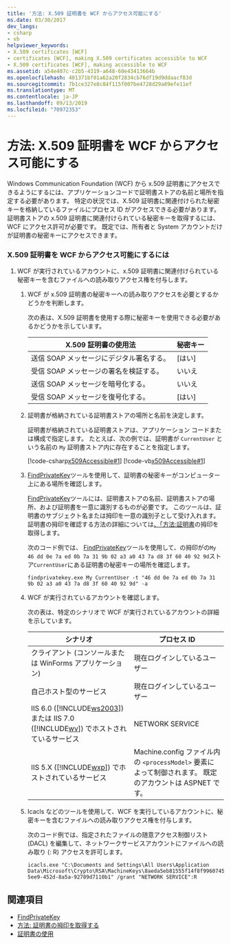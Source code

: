 ```yaml
---
title: '方法: X.509 証明書を WCF からアクセス可能にする'
ms.date: 03/30/2017
dev_langs:
- csharp
- vb
helpviewer_keywords:
- X.509 certificates [WCF]
- certificates [WCF], making X.509 certificates accessible to WCF
- X.509 certificates [WCF], making accessible to WCF
ms.assetid: a54e407c-c2b5-4319-a648-60e43413664b
ms.openlocfilehash: 401371bf01a62a20f2834cb76df19d9ddaacf83d
ms.sourcegitcommit: 7b1ce327e8c84f115f007be4728d29a89efe11ef
ms.translationtype: MT
ms.contentlocale: ja-JP
ms.lasthandoff: 09/13/2019
ms.locfileid: "70972353"
---
```

# <a name="how-to-make-x509-certificates-accessible-to-wcf"></a>方法: X.509 証明書を WCF からアクセス可能にする
Windows Communication Foundation (WCF) から x.509 証明書にアクセスできるようにするには、アプリケーションコードで証明書ストアの名前と場所を指定する必要があります。 特定の状況では、X.509 証明書に関連付けられた秘密キーを格納しているファイルにプロセス ID がアクセスできる必要があります。 証明書ストアの x.509 証明書に関連付けられている秘密キーを取得するには、WCF にアクセス許可が必要です。 既定では、所有者と System アカウントだけが証明書の秘密キーにアクセスできます。  
  
### <a name="to-make-x509-certificates-accessible-to-wcf"></a>X.509 証明書を WCF からアクセス可能にするには  
  
1. WCF が実行されているアカウントに、x.509 証明書に関連付けられている秘密キーを含むファイルへの読み取りアクセス権を付与します。  
  
    1. WCF が x.509 証明書の秘密キーへの読み取りアクセスを必要とするかどうかを判断します。  
  
         次の表は、X.509 証明書を使用する際に秘密キーを使用できる必要があるかどうかを示しています。  
  
        |X.509 証明書の使用法|秘密キー|  
        |---------------------------|-----------------|  
        |送信 SOAP メッセージにデジタル署名する。|[はい]|  
        |受信 SOAP メッセージの署名を検証する。|いいえ|  
        |送信 SOAP メッセージを暗号化する。|いいえ|  
        |受信 SOAP メッセージを復号化する。|[はい]|  
  
    2. 証明書が格納されている証明書ストアの場所と名前を決定します。  
  
         証明書が格納されている証明書ストアは、アプリケーション コードまたは構成で指定します。 たとえば、次の例では、証明書が `CurrentUser` という名前の `My` 証明書ストア内に存在することを指定します。  
  
         [!code-csharp[x509Accessible#1](../../../../samples/snippets/csharp/VS_Snippets_CFX/x509accessible/cs/source.cs#1)]
         [!code-vb[x509Accessible#1](../../../../samples/snippets/visualbasic/VS_Snippets_CFX/x509accessible/vb/source.vb#1)]  
  
    3. [FindPrivateKey](../../../../docs/framework/wcf/samples/findprivatekey.md)ツールを使用して、証明書の秘密キーがコンピューター上にある場所を確認します。  
  
         [FindPrivateKey](../../../../docs/framework/wcf/samples/findprivatekey.md)ツールには、証明書ストアの名前、証明書ストアの場所、および証明書を一意に識別するものが必要です。 このツールは、証明書のサブジェクト名または拇印を一意の識別子として受け入れます。 証明書の拇印を確認する方法の詳細については[、「方法:証明書](../../../../docs/framework/wcf/feature-details/how-to-retrieve-the-thumbprint-of-a-certificate.md)の拇印を取得します。  
  
         次のコード例では、 [FindPrivateKey](../../../../docs/framework/wcf/samples/findprivatekey.md)ツールを使用して、の拇印がの`My` `46 dd 0e 7a ed 0b 7a 31 9b 02 a3 a0 43 7a d8 3f 60 40 92 9d`ストア`CurrentUser`にある証明書の秘密キーの場所を確認します。  
  
        ```console
        findprivatekey.exe My CurrentUser -t "46 dd 0e 7a ed 0b 7a 31 9b 02 a3 a0 43 7a d8 3f 60 40 92 9d" -a  
        ```  
  
    4. WCF が実行されているアカウントを確認します。  
  
         次の表は、特定のシナリオで WCF が実行されているアカウントの詳細を示しています。  
  
        |シナリオ|プロセス ID|  
        |--------------|----------------------|  
        |クライアント (コンソールまたは WinForms アプリケーション)|現在ログインしているユーザー|  
        |自己ホスト型のサービス|現在ログインしているユーザー|  
        |IIS 6.0 ([!INCLUDE[ws2003](../../../../includes/ws2003-md.md)]) または IIS 7.0 ([!INCLUDE[wv](../../../../includes/wv-md.md)]) でホストされているサービス|NETWORK SERVICE|  
        |IIS 5.X ([!INCLUDE[wxp](../../../../includes/wxp-md.md)]) でホストされているサービス|Machine.config ファイル内の `<processModel>` 要素によって制御されます。 既定のアカウントは ASPNET です。|  
  
    5. Icacls などのツールを使用して、WCF を実行しているアカウントに、秘密キーを含むファイルへの読み取りアクセス権を付与します。  
  
         次のコード例では、指定されたファイルの随意アクセス制御リスト (DACL) を編集して、ネットワークサービスアカウントにファイルへの読み取り (: R) アクセスを許可します。  
  
        ```console 
        icacls.exe "C:\Documents and Settings\All Users\Application Data\Microsoft\Crypto\RSA\MachineKeys\8aeda5eb81555f14f8f9960745b5a40d_38f7de48-5ee9-452d-8a5a-92789d7110b1" /grant "NETWORK SERVICE":R  
        ```  
  
## <a name="see-also"></a>関連項目

- [FindPrivateKey](../../../../docs/framework/wcf/samples/findprivatekey.md)
- [方法: 証明書の拇印を取得する](../../../../docs/framework/wcf/feature-details/how-to-retrieve-the-thumbprint-of-a-certificate.md)
- [証明書の使用](../../../../docs/framework/wcf/feature-details/working-with-certificates.md)
